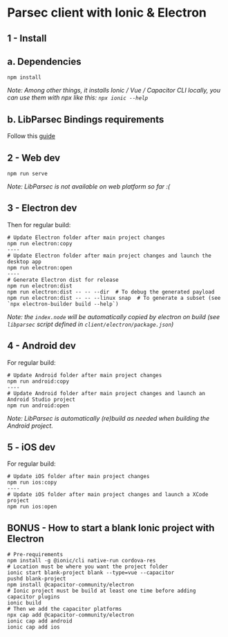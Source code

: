 # Parsec client with Ionic & Electron

## 1 - Install
## a. Dependencies
    npm install

*Note: Among other things, it installs Ionic / Vue / Capacitor CLI locally, you can use them with npx like this: `npx ionic --help`*

## b. LibParsec Bindings requirements
Follow this [guide](../bindings/README.md)

## 2 - Web dev

    npm run serve

*Note: LibParsec is not available on web platform so far :(*

## 3 - Electron dev

Then for regular build:

    # Update Electron folder after main project changes
    npm run electron:copy
    ----
    # Update Electron folder after main project changes and launch the desktop app
    npm run electron:open
    ----
    # Generate Electron dist for release
    npm run electron:dist
    npm run electron:dist -- -- --dir  # To debug the generated payload
    npm run electron:dist -- -- --linux snap  # To generate a subset (see `npx electron-builder build --help`)


*Note: the `index.node` will be automatically copied by electron on build (see
`libparsec` script defined in `client/electron/package.json`)*

## 4 - Android dev

For regular build:

    # Update Android folder after main project changes
    npm run android:copy
    ----
    # Update Android folder after main project changes and launch an Android Studio project
    npm run android:open

*Note: LibParsec is automatically (re)build as needed when building the Android project.*

## 5 - iOS dev

For regular build:

    # Update iOS folder after main project changes
    npm run ios:copy
    ----
    # Update iOS folder after main project changes and launch a XCode project
    npm run ios:open


## BONUS - How to start a blank Ionic project with Electron

    # Pre-requirements
    npm install -g @ionic/cli native-run cordova-res
    # Location must be where you want the project folder
    ionic start blank-project blank --type=vue --capacitor
    pushd blank-project
    npm install @capacitor-community/electron
    # Ionic project must be build at least one time before adding capacitor plugins
    ionic build
    # Then we add the capacitor platforms
    npx cap add @capacitor-community/electron
    ionic cap add android
    ionic cap add ios
